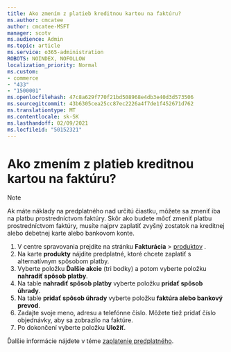 ```yaml
---
title: Ako zmením z platieb kreditnou kartou na faktúru?
ms.author: cmcatee
author: cmcatee-MSFT
manager: scotv
ms.audience: Admin
ms.topic: article
ms.service: o365-administration
ROBOTS: NOINDEX, NOFOLLOW
localization_priority: Normal
ms.custom:
- commerce
- "433"
- "1500001"
ms.openlocfilehash: 47c8a629f770f21bd508968e4db3e40d3d573506
ms.sourcegitcommit: 43b6305cea25cc87ec2226a4f7de1f452671d762
ms.translationtype: MT
ms.contentlocale: sk-SK
ms.lasthandoff: 02/09/2021
ms.locfileid: "50152321"
---
```

# <a name="how-do-i-change-from-credit-card-payments-to-invoice"></a>Ako zmením z platieb kreditnou kartou na faktúru?

> [!NOTE]
> Ak máte náklady na predplatného nad určitú čiastku, môžete sa zmeniť iba na platbu prostredníctvom faktúry. Skôr ako budete môcť zmeniť platbu prostredníctvom faktúry, musíte najprv zaplatiť zvyšný zostatok na kreditnej alebo debetnej karte alebo bankovom konte.

1. V centre spravovania prejdite na stránku **Fakturácia**  >  [produktov](https://go.microsoft.com/fwlink/p/?linkid=842054) .
2. Na karte **produkty** nájdite predplatné, ktoré chcete zaplatiť s alternatívnym spôsobom platby.
3. Vyberte položku **Ďalšie akcie** (tri bodky) a potom vyberte položku **nahradiť spôsob platby**.
4. Na table **nahradiť spôsob platby** vyberte položku **pridať spôsob úhrady**.
5. Na table **pridať spôsob úhrady** vyberte položku **faktúra alebo bankový prevod**.
6. Zadajte svoje meno, adresu a telefónne číslo. Môžete tiež pridať číslo objednávky, aby sa zobrazilo na faktúre.
7. Po dokončení vyberte položku **Uložiť**.

Ďalšie informácie nájdete v téme [zaplatenie predplatného](https://docs.microsoft.com/microsoft-365/commerce/billing-and-payments/pay-for-your-subscription).